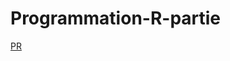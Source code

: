 # Programmation-R-partie
[PR](https://github.com/nsalleron/Programmation-R-partie/blob/master/Docs/PR.pdf)
